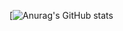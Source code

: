 [![Anurag's GitHub stats](https://github-readme-stats.vercel.app/api?username=UnrealThingTriesCode&show_icons=true&theme=tokyonight)
